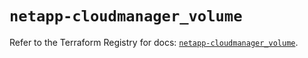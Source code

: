 # `netapp-cloudmanager_volume`

Refer to the Terraform Registry for docs: [`netapp-cloudmanager_volume`](https://registry.terraform.io/providers/netapp/netapp-cloudmanager/26.0.0/docs/resources/volume).
